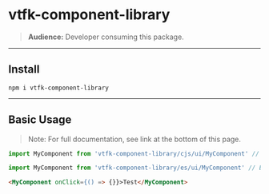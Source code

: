 # vtfk-component-library

> **Audience:** Developer consuming this package.

---

## Install

`npm i vtfk-component-library`

---

## Basic Usage

> Note: For full documentation, see link at the bottom of this page.

```js
import MyComponent from 'vtfk-component-library/cjs/ui/MyComponent' // commonjs

import MyComponent from 'vtfk-component-library/es/ui/MyComponent' // ES modules
```

```html
<MyComponent onClick={() => {}}>Test</MyComponent>
```
